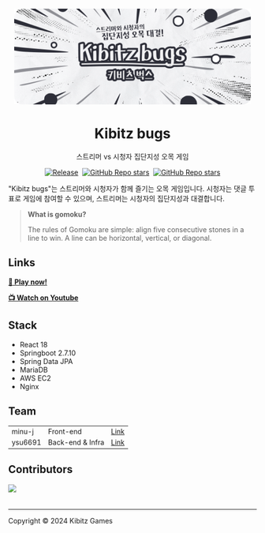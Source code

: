 <p align="center">
  <img src="assets/coverImg.png" width="480" alt="Kibitz Bugs Cover Image" />
</p>

<h1 align="center">Kibitz bugs</h1>
<p align="center">스트리머 vs 시청자 집단지성 오목 게임</p>

<p align="center" style="display: flex; justify-content: center; align-items: center; gap: 8px;">
  <a href="https://github.com/minu-j/kibitz-bugs/releases" target="_blank"><img src="https://img.shields.io/github/v/tag/minu-j/kibitz-bugs?label=release" alt="Release" /></a>
  <a href="https://github.com/minu-j/kibitz-bugs/blob/main/LICENSE" target="_blank"><img src="https://img.shields.io/github/license/minu-j/kibitz-bugs" alt="GitHub Repo stars" /></a>
  <a href="https://github.com/minu-j/kibitz-bugs/stargazers" target="_blank"><img src="https://img.shields.io/github/stars/minu-j/kibitz-bugs" alt="GitHub Repo stars" /></a>
</p>

"Kibitz bugs"는 스트리머와 시청자가 함께 즐기는 오목 게임입니다. 시청자는 댓글 투표로 게임에 참여할 수 있으며, 스트리머는 시청자의 집단지성과 대결합니다.

> **What is gomoku?**
>
> The rules of Gomoku are simple: align five consecutive stones in a line to win. A line can be horizontal, vertical, or diagonal.

## Links

**[🚀 Play now!](https://kibitz-bugs.xyz/)**

**[📺 Watch on Youtube](https://www.youtube.com/playlist?list=PL5gs1D9-S_9g4hkd-Z14JvIV6zTFS3nZx)**

## Stack

- React 18
- Springboot 2.7.10
- Spring Data JPA
- MariaDB
- AWS EC2
- Nginx

## Team

<table>
  <tr>
    <td>
      minu-j
    </td>
    <td>
      Front-end
    </td>
    <td>
      <a href="https://github.com/minu-j" target="_blank">
        Link
      </a>
    </td>
  </tr>
  <tr>
    <td>
      ysu6691
    </td>
    <td>
      Back-end & Infra
    </td>
    <td>
      <a href="https://github.com/ysu6691" target="_blank">
        Link
      </a>
    </td>
  </tr>
</table>

## Contributors

<a href="https://github.com/minu-j/kibitz-bugs/graphs/contributors">
  <img src="https://contrib.rocks/image?repo=minu-j/kibitz-bugs" />
</a>

<br>
<br>

---

Copyright © 2024 Kibitz Games
